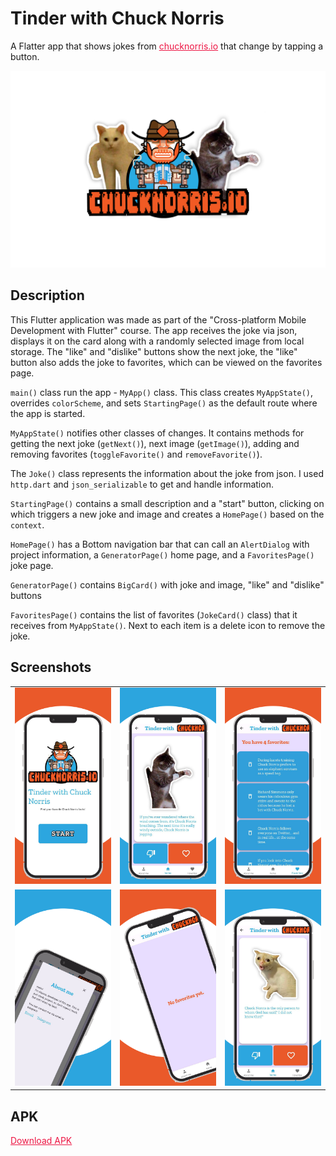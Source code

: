 # Tinder with Chuck Norris

A Flatter app that shows jokes from <a href="https://api.chucknorris.io/" target="_blank" style="color:#ED1543;">chucknorris.io</a> that change by tapping a button.

![Title (800 x 500 px)](https://github.com/Alyona-art/Tinder-with-Chuck-Norris-App/blob/main/screenshots/head.png)

## Description

This Flutter application was made as part of the "Cross-platform Mobile Development with Flutter" course. The app receives the joke via json, displays it on the card along with a randomly selected image from local storage. The "like" and "dislike" buttons show the next joke, the "like" button also adds the joke to favorites, which can be viewed on the favorites page.

``main()`` class run the app - ``MyApp()`` class. This class creates ``MyAppState()``, overrides ``colorScheme``, and sets ``StartingPage()`` as the default route where the app is started.

``MyAppState()`` notifies other classes of changes. It contains methods for getting the next joke (``getNext()``), next image (``getImage()``), adding and removing favorites (``toggleFavorite()`` and ``removeFavorite()``).

The ``Joke()`` class represents the information about the joke from json. I used ``http.dart`` and ``json_serializable`` to get and handle information.

``StartingPage()`` contains a small description and a "start" button, clicking on which triggers a new joke and image and creates a ``HomePage()`` based on the ``context``.

``HomePage()`` has a Bottom navigation bar that can call an ``AlertDialog`` with project information, a ``GeneratorPage()`` home page, and a ``FavoritesPage()`` joke page.

``GeneratorPage()`` contains ``BigCard()`` with joke and image, "like" and "dislike" buttons

``FavoritesPage()`` contains the list of favorites (``JokeCard()`` class) that it receives from ``MyAppState()``. Next to each item is a delete icon to remove the joke.


## Screenshots

<table width="100%">
  <tbody>
    <tr>
      <td width="1%"><img src="https://github.com/Alyona-art/Tinder-with-Chuck-Norris-App/blob/main/screenshots/1.png"/></td>
      <td width="1%"><img src="https://github.com/Alyona-art/Tinder-with-Chuck-Norris-App/blob/main/screenshots/2.png"/></td>
      <td width="1%"><img src="https://github.com/Alyona-art/Tinder-with-Chuck-Norris-App/blob/main/screenshots/3.png"/></td>
    </tr>
    <tr>
      <td width="1%"><img src="https://github.com/Alyona-art/Tinder-with-Chuck-Norris-App/blob/main/screenshots/4.png"/></td>
      <td width="1%"><img src="https://github.com/Alyona-art/Tinder-with-Chuck-Norris-App/blob/main/screenshots/5.png"/></td>
      <td width="1%"><img src="https://github.com/Alyona-art/Tinder-with-Chuck-Norris-App/blob/main/screenshots/6.png"/></td>
    </tr>
  </tbody>
</table>

## APK

<a href="https://drive.google.com/drive/folders/1Kc8N1yZvA9fbxPK6YsPIo-Fqbszjt6KE?usp=share_link" target="_blank" style="color:#ED1543;">Download APK</a>
